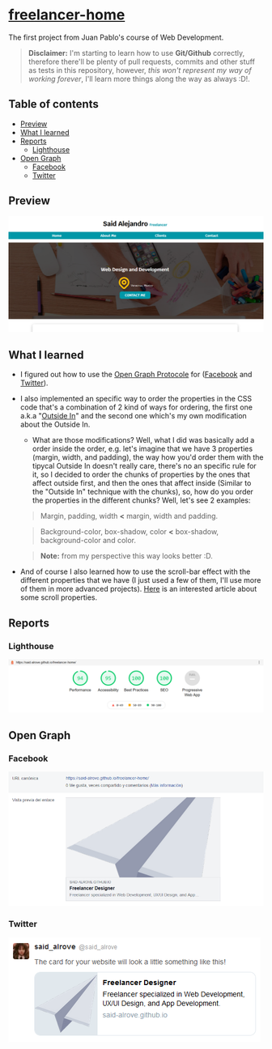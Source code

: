 # [freelancer-home](https://said-alrove.github.io/freelancer-home/)
The first project from Juan Pablo's course of Web Development.

> **Disclaimer:** I'm starting to learn how to use **Git/Github** correctly, therefore there'll be plenty of pull requests, commits and other stuff as tests in this repository, however, *this won't represent my way of working forever*, I'll learn more things along the way as always :D!.

## Table of contents
* [Preview](#preview)
* [What I learned](#what-i-learned)
* [Reports](#reports)
    - [Lighthouse](#lighthouse)
* [Open Graph](#open-graph)
    - [Facebook](#facebook)
    - [Twitter](#twitter)

## Preview
![](readme/screenshot.png)

## What I learned
* I figured out how to use the [Open Graph Protocole](https://ogp.me/) for ([Facebook](https://ahrefs.com/blog/open-graph-meta-tags/#:~:text=Open%20Graph%20meta%20tags%20are%20snippets%20of%20code,them%20in%20the%20%3Chead%3E%20section%20of%20a%20webpage.) and [Twitter](https://warfareplugins.com/open-graph-tags-twitter-cards-rich-pins/#:~:text=Twitter%20cards%20are%20pretty%20much%20exactly%20like%20Open,Cards%3A%20Title%2C%20description%2C%20thumbnail%2C%20and%20Twitter%20account%20attribution.)).

* I also implemented an specific way to order the properties in the CSS code that's a combination of 2 kind of ways for ordering, the first one a.k.a "[Outside In](https://webdesign.tutsplus.com/articles/outside-in-ordering-css-properties-by-importance--cms-21685)" and the second one which's my own modification about the Outside In.

    - What are those modifications? Well, what I did was basically add a order inside the order, e.g. let's imagine that we have 3 properties (margin, width, and padding), the way how you'd order them with the tipycal Outside In doesn't really care, there's no an specific rule for it, so I decided to order the chunks of properties by the ones that affect outside first, and then the ones that affect inside (Similar to the "Outside In" technique with the chunks), so, how do you order the properties in the different chunks? Well, let's see 2 examples:

    > Margin, padding, width **<** margin, width and padding.

    > Background-color, box-shadow, color **<** box-shadow, background-color and color.

    > **Note:** from my perspective this way looks better :D.

* And of course I also learned how to use the scroll-bar effect with the different properties that we have (I just used a few of them, I'll use more of them in more advanced projects). [Here](https://blog.logrocket.com/how-to-use-css-scroll-snap/#:~:text=How%20CSS%20Scroll%20Snap%20works.%20CSS%20Scroll%20Snap,%7B%20scroll-snap-type%3A%20%5B%20x%20%7C%20y%20%7C%20) is an interested article about some scroll properties.

## Reports

### Lighthouse
![](readme/lighthouse.png)

## Open Graph

### Facebook
![](readme/facebook.png)

### Twitter
![](readme/twitter.png)
